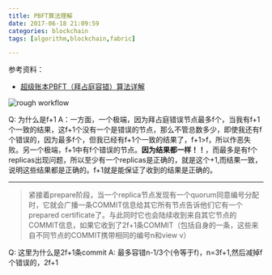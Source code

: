 ```yaml
---
title: PBFT算法理解
date: 2017-06-18 21:09:59
categories: blockchain
tags: [algorithm,blockchain,fabric]

---
```

参考资料：

- [超级账本PBFT（拜占庭容错）算法详解](http://bitkan.com/news/topic/21120)

![rough workflow](http://onexs3cnv.bkt.clouddn.com/Screen%20Shot%202017-06-18%20at%209.11.30%20PM.png)

Q: 为什么是f+1
A：一方面，一个极端，因为拜占庭错误节点最多f个，当我有f+1个一致的结果，这f+1个没有一个是错误的节点，那么不管总数多少，即使我还有f个错误的，因为最多f个，但我已经有f+1个一致的结果了，f+1>f，所以作恶失败。另一个极端，f+1中有f个错误的节点。**因为结果都一样！！**，而最多是有f个replicas出现问题，所以至少有一个replicas是正确的，就是这个+1,而结果一致，说明这些结果都是正确的。f+1就是能保证了收到的结果是正确的。

---

> 紧接着prepare阶段，当一个replica节点发现有一个quorum同意编号分配时，它就会广播一条COMMIT信息给其它所有节点告诉他们它有一个prepared certificate了。与此同时它也会陆续收到来自其它节点的COMMIT信息，如果它收到了2f+1条COMMIT（包括自身的一条，这些来自不同节点的COMMIT携带相同的编号n和view v）


Q: 这里为什么是2f+1条commit
A: 最多容错n-1/3个(令等于f)，n=3f+1,然后减掉f个错误的，2f+1
